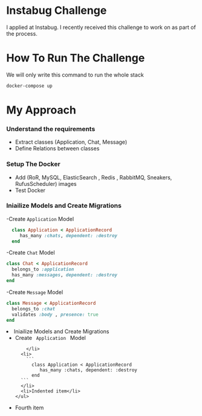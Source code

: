 
# Instabug Challenge

I applied at Instabug. I recently received this challenge to work on as part of the process.

# How To Run The Challenge

We will only write this command to run the whole stack 
``` bash
docker-compose up
``` 

# My Approach
### Understand the requirements
- Extract classes (Application, Chat, Message)
- Define Relations between classes 


### Setup The Docker
- Add (RoR, MySQL, ElasticSearch , Redis , RabbitMQ, Sneakers, RufusScheduler) images
- Test Docker

### Iniailize Models and Create Migrations
-Create `Application`  Model
```ruby
  class Application < ApplicationRecord
     has_many :chats, dependent: :destroy
  end
```
-Create `Chat`  Model
```ruby
class Chat < ApplicationRecord
  belongs_to :application
  has_many :messages, dependent: :destroy
end
```

-Create `Message`  Model
```ruby
class Message < ApplicationRecord
  belongs_to :chat
  validates :body , presence: true
end
```


  <li>Iniailize Models and Create Migrations
    <ul>
      <li>
               Create <code> Application </code> Model 
        
        </li>
      <li>
        ```
          class Application < ApplicationRecord
             has_many :chats, dependent: :destroy
          end
      ```
      </li>
      <li>Indented item</li>
    </ul>
  </li>
  <li>Fourth item</li>
</ul>
